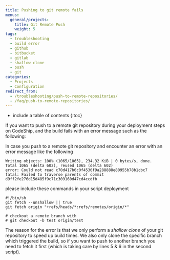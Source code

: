 ```yaml
---
title: Pushing to git remote fails
menus:
  general/projects:
    title: Git Remote Push
    weight: 5
tags:
  - troubleshooting
  - build error
  - github
  - bitbucket
  - gitlab
  - shallow clone
  - push
  - git
categories:
  - Projects
  - Configuration
redirect_from:
  - /troubleshooting/push-to-remote-repositories/
  - /faq/push-to-remote-repositories/
---
```


* include a table of contents
{:toc}

If you want to push to a remote git repository during your deployment steps on CodeShip, and the build fails with an error message such as the following:

In case you push to a remote git repository and encounter an error with an error message like the following

```
Writing objects: 100% (1065/1065), 234.32 KiB | 0 bytes/s, done.
Total 1065 (delta 602), reused 1065 (delta 602)
error: Could not read c70d417b6c0f4536f9a288888e80955b78b1cbc7
fatal: Failed to traverse parents of commit d9ff2fe276d15d485f9c71c309160d47cd4ccdfb
```

please include these commands in your script deployment

```shell
#!/bin/sh
git fetch --unshallow || true
git fetch origin "+refs/heads/*:refs/remotes/origin/*"

# checkout a remote branch with
# git checkout -b test origin/test
```

The reason for the error is that we only perform a _shallow clone_ of your git repository to speed up build times. We also only clone the specific branch which triggered the build, so if you want to push to another branch you need to fetch it first (which is taking care by lines 5 & 6 in the second script).
